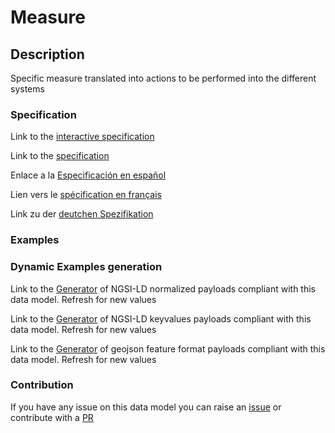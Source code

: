 # Measure

## Description 

Specific measure translated into actions to be performed into the different systems
### Specification

Link to the [interactive specification](https://swagger.lab.fiware.org/?url=https://github.com/smart-data-models/dataModel.RiskManagement/blob/master/Measure/swagger.yaml)

Link to the [specification](https://github.com/smart-data-models/dataModel.RiskManagement/blob/master/Measure/doc/spec.md)

Enlace a la [Especificación en español](https://github.com/smart-data-models/dataModel.RiskManagement/blob/master/Measure/doc/spec_ES.md)

Lien vers le [spécification en français](https://github.com/smart-data-models/dataModel.RiskManagement/blob/master/Measure/doc/spec_FR.md)

Link zu der [deutchen Spezifikation](https://github.com/smart-data-models/dataModel.RiskManagement/blob/master/Measure/doc/spec_DE.md)
### Examples
### Dynamic Examples generation

Link to the [Generator](https://smartdatamodels.org/extra/ngsi-ld_generator_v0.92.php?schemaUrl=https://raw.githubusercontent.com/smart-data-models/dataModel.RiskManagement/master/Measure/schema.json&email=info@smartdatamodels.org) of NGSI-LD normalized payloads compliant with this data model. Refresh for new values

Link to the [Generator](https://smartdatamodels.org/extra/ngsi-ld_generator_keyvalues_v0.92.php?schemaUrl=https://raw.githubusercontent.com/smart-data-models/dataModel.RiskManagement/master/Measure/schema.json&email=info@smartdatamodels.org) of NGSI-LD keyvalues payloads compliant with this data model. Refresh for new values

Link to the [Generator](https://smartdatamodels.org/extra/geojson_features_generator_v1.0.php?schemaUrl=https://raw.githubusercontent.com/smart-data-models/dataModel.RiskManagement/master/Measure/schema.json&email=info@smartdatamodels.org) of geojson feature format payloads compliant with this data model. Refresh for new values
### Contribution

 If you have any issue on this data model you can raise an [issue](https://github.com/smart-data-models/dataModel.RiskManagement/issues)  or contribute with a [PR](https://github.com/smart-data-models/dataModel.RiskManagement/pulls)